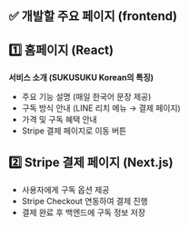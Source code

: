 ## ✅ 개발할 주요 페이지 (frontend)
## 1️⃣ 홈페이지 (React)

**서비스 소개 (SUKUSUKU Korean의 특징)**
- 주요 기능 설명 (매일 한국어 문장 제공)
- 구독 방식 안내 (LINE 리치 메뉴 → 결제 페이지)
- 가격 및 구독 혜택 안내
- Stripe 결제 페이지로 이동 버튼

## 2️⃣ Stripe 결제 페이지 (Next.js)
- 사용자에게 구독 옵션 제공
- Stripe Checkout 연동하여 결제 진행
- 결제 완료 후 백엔드에 구독 정보 저장